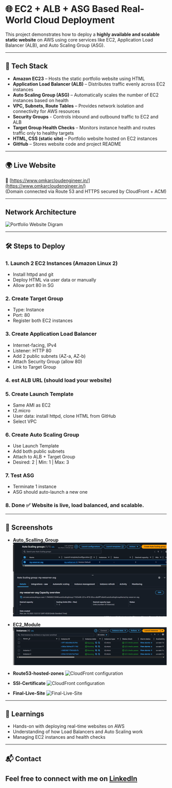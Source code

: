 # 🌐 EC2 + ALB + ASG Based Real-World Cloud Deployment

This project demonstrates how to deploy a **highly available and scalable static website** on AWS using core services like EC2, Application Load Balancer (ALB), and Auto Scaling Group (ASG).

---

## 🚀 Tech Stack

- **Amazon EC23** – Hosts the static portfolio website using HTML
- **Application Load Balancer (ALB)** –  Distributes traffic evenly across EC2 instances 
- **Auto Scaling Group (ASG)** – Automatically scales the number of EC2 instances based on health
- **VPC, Subnets, Route Tables** – Provides network isolation and connectivity for AWS resources
- **Security Groups** - Controls inbound and outbound traffic to EC2 and ALB    
- **Target Group Health Checks** –  Monitors instance health and routes traffic only to healthy targets
- **HTML, CSS (static site)** – Portfolio website hosted on EC2 instances
- **GitHub** – Stores website code and project README

---

## 🌍 Live Website

🔗 [https://www.omkarcloudengineer.in/](https://www.omkarcloudengineer.in/)  
(Domain connected via Route 53 and HTTPS secured by CloudFront + ACM)

---

## Network Architecture

![Portfolio Website Digram](Architecture/Architure-digram.png)

---

## 🛠️ Steps to Deploy

### 1. Launch 2 EC2 Instances (Amazon Linux 2)
- Install httpd and git
- Deploy HTML via user data or manually
- Allow port 80 in SG


### 2. Create Target Group
- Type: Instance
- Port: 80
- Register both EC2 instances

### 3. Create Application Load Balancer
- Internet-facing, IPv4
- Listener: HTTP 80
- Add 2 public subnets (AZ-a, AZ-b)
- Attach Security Group (allow 80)
- Link to Target Group

### 4. est ALB URL (should load your website)

### 5. Create Launch Template
- Same AMI as EC2
- t2.micro
- User data: install httpd, clone HTML from GitHub
- Select VPC

### 6. Create Auto Scaling Group
- Use Launch Template
- Add both public subnets
- Attach to ALB + Target Group
- Desired: 2 | Min: 1 | Max: 3

### 7. Test ASG
- Terminate 1 instance
- ASG should auto-launch a new one

 ### 8. Done ✅ Website is live, load balanced, and scalable.
 
---

## 📸 Screenshots 

- **Auto_Scalling_Group**
![Auto_Scalling_Group](Images/ASG.png)

- **EC2_Module**
![EC2_Module](Images/Ec2_module.png)

- **Route53-hosted-zones**
![CloudFront configuration](Images/Route53-hosted-zones.png)

- **SSl-Certificate**
![CloudFront configuration](Images/SSL-Certificate.png)

- **Final-Live-Site**
![Final-Live-Site](Images/Final-Live-Site.png)
  
---

## 🧠 Learnings

- Hands-on with deploying real-time websites on AWS
- Understanding of how Load Balancers and Auto Scaling work
- Managing EC2 instances and health checks

---

## 📬 Contact

Feel free to connect with me on [LinkedIn](https://www.linkedin.com/in/omkar-cloud-engineer/)
---
